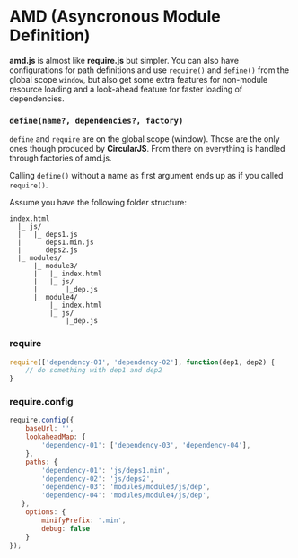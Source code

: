 
# AMD (Asyncronous Module Definition)

**amd.js** is almost like **require.js** but simpler. You can also have configurations for path definitions and use `require()` and `define()` from the global scope `window`, but also get some extra features for non-module resource loading and a look-ahead feature for faster loading of dependencies.

### `define(name?, dependencies?, factory)`

`define` and `require` are on the global scope (window). Those are the only ones though produced by **CircularJS**. From there on everything is handled through factories of amd.js.

Calling `define()` without a name as first argument ends up as if you called `require()`.

Assume you have the following folder structure:

```
index.html
  |_ js/
  |   |_ deps1.js
  |      deps1.min.js
  |      deps2.js
  |_ modules/
      |_ module3/
      |   |_ index.html
      |   |_ js/
      |       |_dep.js
      |_ module4/
          |_ index.html
          |_ js/
              |_dep.js
```

### require

```js
require(['dependency-01', 'dependency-02'], function(dep1, dep2) {
    // do something with dep1 and dep2
}
```

### require.config

```js
require.config({
    baseUrl: '',
    lookaheadMap: {
        'dependency-01': ['dependency-03', 'dependency-04'],
    },
    paths: {
        'dependency-01': 'js/deps1.min',
        'dependency-02': 'js/deps2',
        'dependency-03': 'modules/module3/js/dep',
        'dependency-04': 'modules/module4/js/dep',
   },
    options: {
        minifyPrefix: '.min',
        debug: false
    }
});
```
